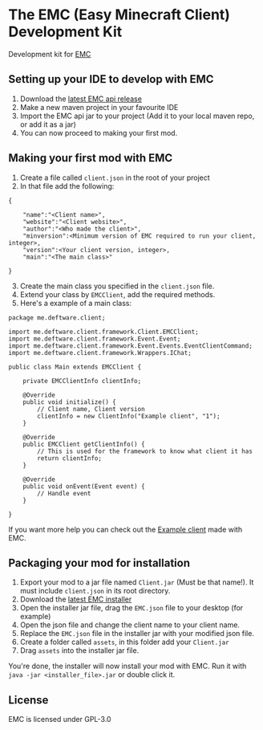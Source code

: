 The EMC (Easy Minecraft Client) Development Kit
===================

Development kit for [EMC](https://github.com/Moudoux/EMC)

Setting up your IDE to develop with EMC
-------------------

1. Download the [latest EMC api release](https://github.com/Moudoux/EMC/releases)
2. Make a new maven project in your favourite IDE
3. Import the EMC api jar to your project (Add it to your local maven repo, or add it as a jar)
4. You can now proceed to making your first mod.

Making your first mod with EMC
-------------------

1. Create a file called `client.json` in the root of your project
2. In that file add the following:

```
{

    "name":"<Client name>",
    "website":"<Client website>",
    "author":"<Who made the client>",
    "minversion":<Minimum version of EMC required to run your client, integer>,
    "version":<Your client version, integer>,
    "main":"<The main class>"

}
```

3. Create the main class you specified in the `client.json` file.
4. Extend your class by `EMCClient`, add the required methods.
5. Here's a example of a main class:


```
package me.deftware.client;

import me.deftware.client.framework.Client.EMCClient;
import me.deftware.client.framework.Event.Event;
import me.deftware.client.framework.Event.Events.EventClientCommand;
import me.deftware.client.framework.Wrappers.IChat;

public class Main extends EMCClient {
	
	private EMCClientInfo clientInfo;
	
	@Override
	public void initialize() {
		// Client name, Client version
		clientInfo = new ClientInfo("Example client", "1");
	}

	@Override
	public EMCClient getClientInfo() {
		// This is used for the framework to know what client it has
		return clientInfo;
	}

	@Override
	public void onEvent(Event event) {
		// Handle event
	}

}
```

If you want more help you can check out the [Example client](https://github.com/Moudoux/Example-EMC-Client) made with EMC.

Packaging your mod for installation
-------------------

1. Export your mod to a jar file named `Client.jar` (Must be that name!). It must include `client.json` in its root directory.
2. Download the [latest EMC installer](https://github.com/Moudoux/EMC-Installer/releases)
2. Open the installer jar file, drag the `EMC.json` file to your desktop (for example)
3. Open the json file and change the client name to your client name.
4. Replace the `EMC.json` file in the installer jar with your modified json file. 
5. Create a folder called `assets`, in this folder add your `Client.jar`
6. Drag `assets` into the installer jar file.

You're done, the installer will now install your mod with EMC. Run it with `java -jar <installer_file>.jar` or double click it.

License
-------------------

EMC is licensed under GPL-3.0
